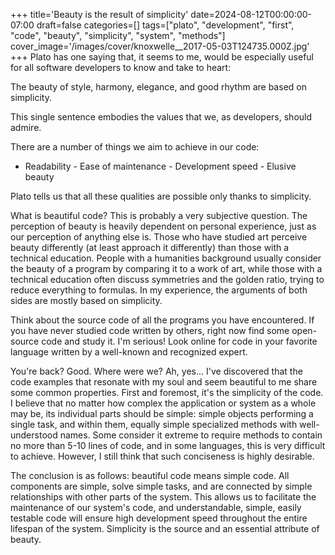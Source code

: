 +++
title='Beauty is the result of simplicity'
date=2024-08-12T00:00:00-07:00
draft=false
categories=[]
tags=["plato", "development", "first", "code", "beauty", "simplicity", "system", "methods"]
cover_image='/images/cover/knoxwelle__2017-05-03T124735.000Z.jpg'
+++
Plato has one saying that, it seems to me, would be especially useful for all software developers to know and take to heart:

The beauty of style, harmony, elegance, and good rhythm are based on simplicity.

This single sentence embodies the values that we, as developers, should admire.

There are a number of things we aim to achieve in our code:

- Readability - Ease of maintenance - Development speed - Elusive beauty

Plato tells us that all these qualities are possible only thanks to simplicity.

What is beautiful code? This is probably a very subjective question. The perception of beauty is heavily dependent on personal experience, just as our perception of anything else is. Those who have studied art perceive beauty differently (at least approach it differently) than those with a technical education. People with a humanities background usually consider the beauty of a program by comparing it to a work of art, while those with a technical education often discuss symmetries and the golden ratio, trying to reduce everything to formulas. In my experience, the arguments of both sides are mostly based on simplicity.

Think about the source code of all the programs you have encountered. If you have never studied code written by others, right now find some open-source code and study it. I'm serious! Look online for code in your favorite language written by a well-known and recognized expert.

You're back? Good. Where were we? Ah, yes... I've discovered that the code examples that resonate with my soul and seem beautiful to me share some common properties. First and foremost, it's the simplicity of the code. I believe that no matter how complex the application or system as a whole may be, its individual parts should be simple: simple objects performing a single task, and within them, equally simple specialized methods with well-understood names. Some consider it extreme to require methods to contain no more than 5-10 lines of code, and in some languages, this is very difficult to achieve. However, I still think that such conciseness is highly desirable.

The conclusion is as follows: beautiful code means simple code. All components are simple, solve simple tasks, and are connected by simple relationships with other parts of the system. This allows us to facilitate the maintenance of our system's code, and understandable, simple, easily testable code will ensure high development speed throughout the entire lifespan of the system. Simplicity is the source and an essential attribute of beauty.
